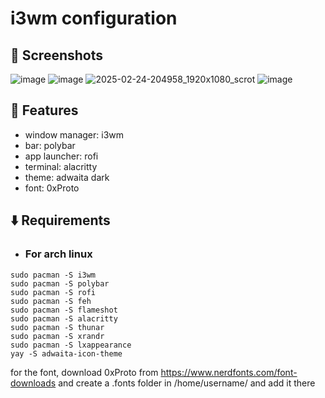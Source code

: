 # i3wm configuration

## 📸 Screenshots
![image](https://github.com/user-attachments/assets/92ea92c1-075c-4087-a730-0a0adbbeed24)
![image](https://github.com/user-attachments/assets/6a139e8f-a901-4861-8341-590f6f669d64)
![2025-02-24-204958_1920x1080_scrot](https://github.com/user-attachments/assets/797927f3-c652-440e-907d-b80bb30e2e9f)
![image](https://github.com/user-attachments/assets/2fa80b85-385d-44c0-83dd-9766cb3c2647)


## 🚀 Features
- window manager: i3wm
- bar: polybar
- app launcher: rofi
- terminal: alacritty
- theme: adwaita dark
- font: 0xProto

## ⬇️ Requirements
- ### For arch linux
```
sudo pacman -S i3wm
sudo pacman -S polybar
sudo pacman -S rofi
sudo pacman -S feh
sudo pacman -S flameshot
sudo pacman -S alacritty
sudo pacman -S thunar
sudo pacman -S xrandr
sudo pacman -S lxappearance
yay -S adwaita-icon-theme 
```
for the font, download 0xProto from https://www.nerdfonts.com/font-downloads and create a .fonts folder in /home/username/ and add it there


